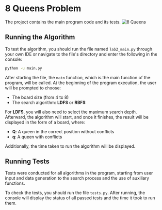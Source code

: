 # 8 Queens Problem

The project contains the main program code and its tests.
![8 Queens](https://github.com/user-attachments/assets/fcaa6d53-5e18-4caf-9777-b46c739c6d49)

## Running the Algorithm

To test the algorithm, you should run the file named `lab2_main.py` through your own IDE or navigate to the file's directory and enter the following in the console:
```bash
python -u main.py
```

After starting the file, the `main` function, which is the main function of the program, will be called. At the beginning of the program execution, the user will be prompted to choose:

- The board size (from 4 to 8)
- The search algorithm: **LDFS** or **RBFS**

For **LDFS**, you will also need to select the maximum search depth. Afterward, the algorithm will start, and once it finishes, the result will be displayed in the form of a board, where:

- **Q**: A queen in the correct position without conflicts
- **q**: A queen with conflicts

Additionally, the time taken to run the algorithm will be displayed.

## Running Tests

Tests were conducted for all algorithms in the program, starting from user input and data generation to the search process and the use of auxiliary functions.

To check the tests, you should run the file `tests.py`. After running, the console will display the status of all passed tests and the time it took to run them.